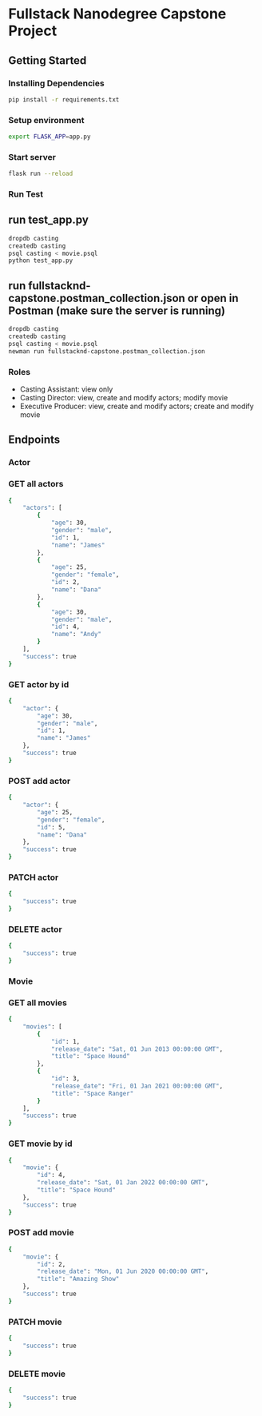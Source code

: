 # Fullstack Nanodegree Capstone Project

## Getting Started

### Installing Dependencies

```bash
pip install -r requirements.txt
```

### Setup environment

```bash
export FLASK_APP=app.py
```

### Start server

```bash
flask run --reload
```

### Run Test

## run test_app.py
```bash
dropdb casting
createdb casting
psql casting < movie.psql
python test_app.py
```

## run fullstacknd-capstone.postman_collection.json or open in Postman (make sure the server is running)
```bash
dropdb casting
createdb casting
psql casting < movie.psql
newman run fullstacknd-capstone.postman_collection.json
```

### Roles
 - Casting Assistant: view only
 - Casting Director: view, create and modify actors; modify movie
 - Executive Producer: view, create and modify actors; create and modify movie

## Endpoints

### Actor
### GET all actors

```bash
{
    "actors": [
        {
            "age": 30,
            "gender": "male",
            "id": 1,
            "name": "James"
        },
        {
            "age": 25,
            "gender": "female",
            "id": 2,
            "name": "Dana"
        },
        {
            "age": 30,
            "gender": "male",
            "id": 4,
            "name": "Andy"
        }
    ],
    "success": true
}
```

### GET actor by id

```bash
{
    "actor": {
        "age": 30,
        "gender": "male",
        "id": 1,
        "name": "James"
    },
    "success": true
}
```

### POST add actor

```bash
{
    "actor": {
        "age": 25,
        "gender": "female",
        "id": 5,
        "name": "Dana"
    },
    "success": true
}
```

### PATCH actor

```bash
{
    "success": true
}
```

### DELETE actor

```bash
{
    "success": true
}
```

### Movie
### GET all movies

```bash
{
    "movies": [
        {
            "id": 1,
            "release_date": "Sat, 01 Jun 2013 00:00:00 GMT",
            "title": "Space Hound"
        },
        {
            "id": 3,
            "release_date": "Fri, 01 Jan 2021 00:00:00 GMT",
            "title": "Space Ranger"
        }
    ],
    "success": true
}
```

### GET movie by id

```bash
{
    "movie": {
        "id": 4,
        "release_date": "Sat, 01 Jan 2022 00:00:00 GMT",
        "title": "Space Hound"
    },
    "success": true
}
```

### POST add movie

```bash
{
    "movie": {
        "id": 2,
        "release_date": "Mon, 01 Jun 2020 00:00:00 GMT",
        "title": "Amazing Show"
    },
    "success": true
}
```

### PATCH movie

```bash
{
    "success": true
}
```

### DELETE movie

```bash
{
    "success": true
}
```